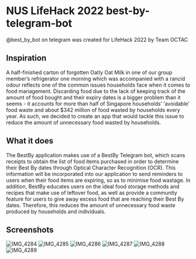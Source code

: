 # NUS LifeHack 2022 best-by-telegram-bot
@best_by_bot on telegram was created for LifeHack 2022 by Team OCTAC



## Inspiration

A half-finished carton of forgotten Oatly Oat Milk in one of our group member’s refrigerator one morning which was accompanied with a rancid odour reflects one of the common issues households face when it comes to food management.
Discarding food due to the lack of keeping track of the amount of food bought and their expiry dates is a bigger problem than it seems - it accounts for more than half of Singapore households’ ‘avoidable’ food waste and about $342 million of food wasted by households every year. As such, we decided to create an app that would tackle this issue to reduce the amount of unnecessary food wasted by households.

## What it does

The BestBy application makes use of a BestBy Telegram bot, which scans receipts to obtain the list of food items purchased in order to determine their Best By dates through Optical Character Recognition (OCR). This information will be incorporated into our application to send reminders to users when their food items are expiring, so as to minimise food wastage. In addition, BestBy educates users on the ideal food storage methods and recipes that make use of leftover food, as well as provide a community feature for users to give away excess food that are reaching their Best By dates. Therefore, this reduces the amount of unnecessary food waste produced by households and individuals.

## Screenshots

![IMG_4284](https://user-images.githubusercontent.com/66177132/178124199-605e8300-1b6c-4b5b-ac7f-d4e49aca4b9b.PNG)
![IMG_4285](https://user-images.githubusercontent.com/66177132/178124203-e70e745f-748f-4630-8caf-d071471ff0e2.PNG)
![IMG_4286](https://user-images.githubusercontent.com/66177132/178124208-1abf9081-8c23-499d-8dc4-9efd5857b642.PNG)
![IMG_4287](https://user-images.githubusercontent.com/66177132/178124209-6772be47-d275-4749-95e4-142d4b91e297.PNG)
![IMG_4288](https://user-images.githubusercontent.com/66177132/178124210-1fc50fb8-a2d5-4ffa-a9da-1e8cc45bfc11.PNG)
![IMG_4289](https://user-images.githubusercontent.com/66177132/178124211-a637bd95-79d6-4041-bd38-acb673ca3598.PNG)
